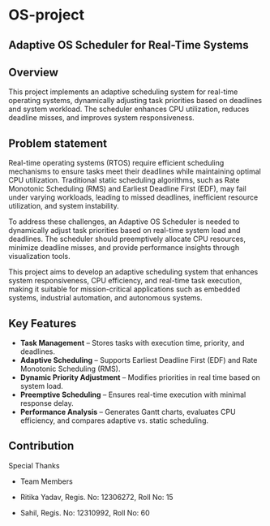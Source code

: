 # OS-project

## Adaptive OS Scheduler for Real-Time Systems

## Overview
This project implements an adaptive scheduling system for real-time operating systems, dynamically adjusting task priorities based on deadlines and system workload. The scheduler enhances CPU utilization, reduces deadline misses, and improves system responsiveness.

## Problem statement 
Real-time operating systems (RTOS) require efficient scheduling mechanisms to ensure tasks meet their deadlines while maintaining optimal CPU utilization. Traditional static scheduling algorithms, such as Rate Monotonic Scheduling (RMS) and Earliest Deadline First (EDF), may fail under varying workloads, leading to missed deadlines, inefficient resource utilization, and system instability.

To address these challenges, an Adaptive OS Scheduler is needed to dynamically adjust task priorities based on real-time system load and deadlines. The scheduler should preemptively allocate CPU resources, minimize deadline misses, and provide performance insights through visualization tools.

This project aims to develop an adaptive scheduling system that enhances system responsiveness, CPU efficiency, and real-time task execution, making it suitable for mission-critical applications such as embedded systems, industrial automation, and autonomous systems.

## Key Features
- **Task Management** – Stores tasks with execution time, priority, and deadlines.
- **Adaptive Scheduling** – Supports Earliest Deadline First (EDF) and Rate Monotonic Scheduling (RMS).
- **Dynamic Priority Adjustment** – Modifies priorities in real time based on system load.
- **Preemptive Scheduling** – Ensures real-time execution with minimal response delay.
- **Performance Analysis** – Generates Gantt charts, evaluates CPU efficiency, and compares adaptive vs. static scheduling.

## Contribution 

Special Thanks

- Team Members
- Ritika Yadav, Regis. No: 12306272, Roll No: 15

- Sahil, Regis. No: 12310992, Roll No: 60
